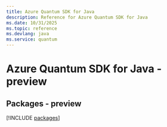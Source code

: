 ```yaml
---
title: Azure Quantum SDK for Java
description: Reference for Azure Quantum SDK for Java
ms.date: 10/31/2025
ms.topic: reference
ms.devlang: java
ms.service: quantum
---
```

# Azure Quantum SDK for Java - preview
## Packages - preview
[!INCLUDE [packages](quantum-index.md)]